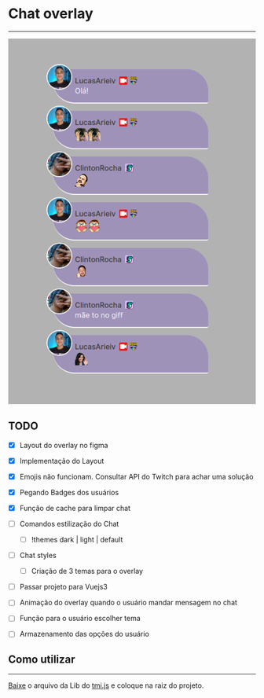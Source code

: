 # Chat overlay
---

<p align="center">
  <img src="./chat_overlay.png" alt="chat overlay" style="text-align: center" />
</p>

## TODO
- [x] Layout do overlay no figma
- [x] Implementação do Layout
- [x] Emojis não funcionam. Consultar API do Twitch para achar uma 
solução
- [x] Pegando Badges dos usuários
- [x] Função de cache para limpar chat
- [ ] Comandos estilização do Chat
  - [ ] !themes dark | light | default
- [ ] Chat styles
  - [ ] Criação de 3 temas para o overlay
- [ ] Passar projeto para Vuejs3
- [ ] Animação do overlay quando o usuário mandar mensagem no chat
- [ ] Função para o usuário escolher tema
- [ ] Armazenamento das opções do usuário


## Como utilizar
---
[Baixe](https://github.com/tmijs/tmi.js/releases) o arquivo da Lib do [tmi.js](https://github.com/tmijs/tmi.js/releases) e coloque na raiz do projeto.